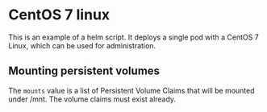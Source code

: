 # CentOS 7 linux

This is an example of a helm script. It deploys a single pod with a CentOS 7 Linux,
which can be used for administration.

## Mounting persistent volumes

The `mounts` value is a list of Persistent Volume Claims that will be mounted
under /mnt. The volume claims must exist already.
